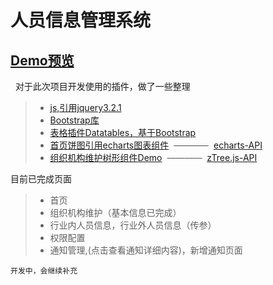 # 人员信息管理系统

## [Demo预览](https://zmxpro.github.io/peopleManage/)
 
对于此次项目开发使用的插件，做了一些整理

> * [js,引用jquery3.2.1](http://www.jb51.net/shouce/jquery1.82/)
> * [Bootstrap库](https://v3.bootcss.com/components/)
> * [表格插件Datatables，基于Bootstrap](http://www.datatables.club/example/)
> * [首页饼图引用echarts图表组件](http://gallery.echartsjs.com/editor.html?c=xB11DYv-gG)  ————  [echarts-API](http://echarts.baidu.com/option.html#title)
> * [组织机构维护树形组件Demo](http://www.treejs.cn/v3/demo.php#_101)  ————  [zTree.js-API](http://www.treejs.cn/v3/api.php)



目前已完成页面
> * 首页
> * 组织机构维护（基本信息已完成）
> * 行业内人员信息，行业外人员信息（传参）
> * 权限配置
> * 通知管理,(点击查看通知详细内容)，新增通知页面

`开发中，会继续补充`

